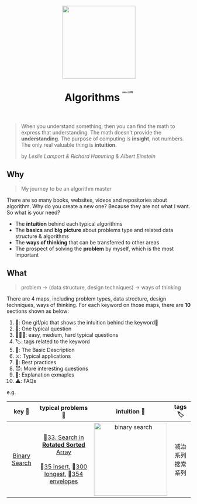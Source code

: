 <h1 align="center">
<br>
  <img src="https://i.imgur.com/rI7IO3E.png"Aogrithms with Illustration" width=200">
  <br>
    <br>
  Algorithms <sup style="font-size: 20%; vertical-align: top;">since 2018
</sup>  <br><br>
</h1>

> When you understand something, then you can find the math to express that understanding. The math doesn't provide the **understanding**. The purpose of computing is **insight**, not numbers. The only real valuable thing is **intuition**.  
> 
> by *Leslie Lamport & Richard Hamming & Albert Einstein*


## Why 

> My journey to be an algorithm master

There are so many books, websites, videos and repositories about algorithm. Why do you create a new one? Because they are not what I want. So what is your need?

* The **intuition** behind each typical algorithms
* The **basics** and **big picture** about problems type and related data structure & algorithms
* The **ways of thinking** that can be transferred to other areas
* The prospect of solving the **problem** by myself, which is the most important 

## What 

> problem -> (data structure, design techniques) -> ways of thinking

There are 4 maps, including problem types, data strccture, design techniques, ways of thinking. For each keyword on those maps, there are **10** sections shown as below:

1. 🌠: One gif/pic that shows the intuition behind the keyword🔑
1. 🌟: One typical question
1. 👾👻👹: easy, medium, hard typical questions
1. 🏷: tags related to the keyword
1. 📝: The Basic Description
1. ⚔️: Typical applications
1. 🤺: Best practices
1. 😈: More interesting questions
1. 💬: Explanation exmaples
1. ⚠️: FAQs

e.g. 

| key 🔑 | typical problems🌟 | intuition 🌠 | tags 🏷 |
| :--------: | :---------: | :----------: | :---------: |
| [Binary Search](https://github.com/willwang-x/algorithms-with-illustrations/blob/master/cornerstone/binary-search.md) | 🌟[33. Search in **Rotated** **Sorted** Array](https://leetcode.com/problems/search-in-rotated-sorted-array-ii/description/) <br><br> 👾[35 insert](https://leetcode.com/problems/search-insert-position/), 👻[300 longest](https://leetcode.com/problems/longest-increasing-subsequence/), 👹[354 envelopes](https://leetcode.com/problems/russian-doll-envelopes/)  |<img src="https://i.imgur.com/7Wh8Jm3.gif" alt="binary search" width="200"/>  | 减治系列 <br> 搜索系列 |